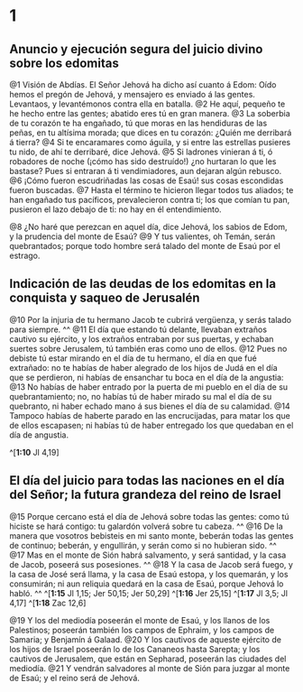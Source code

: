 # 1 
## Anuncio y ejecución segura del juicio divino sobre los edomitas
@1 Visión de Abdías. El Señor Jehová ha dicho así cuanto á Edom: Oído hemos el pregón de Jehová, y mensajero es enviado á las gentes. Levantaos, y levantémonos contra ella en batalla. @2 He aquí, pequeño te he hecho entre las gentes; abatido eres tú en gran manera. @3 La soberbia de tu corazón te ha engañado, tú que moras en las hendiduras de las peñas, en tu altísima morada; que dices en tu corazón: ¿Quién me derribará á tierra? @4 Si te encaramares como águila, y si entre las estrellas pusieres tu nido, de ahí te derribaré, dice Jehová. @5 Si ladrones vinieran á ti, ó robadores de noche (¡cómo has sido destruído!) ¿no hurtaran lo que les bastase? Pues si entraran á ti vendimiadores, aun dejaran algún rebusco. @6 ¡Cómo fueron escudriñadas las cosas de Esaú! sus cosas escondidas fueron buscadas. @7 Hasta el término te hicieron llegar todos tus aliados; te han engañado tus pacíficos, prevalecieron contra ti; los que comían tu pan, pusieron el lazo debajo de ti: no hay en él entendimiento. 

@8 ¿No haré que perezcan en aquel día, dice Jehová, los sabios de Edom, y la prudencia del monte de Esaú? @9 Y tus valientes, oh Temán, serán quebrantados; porque todo hombre será talado del monte de Esaú por el estrago. 


## Indicación de las deudas de los edomitas en la conquista y saqueo de Jerusalén
@10 Por la injuria de tu hermano Jacob te cubrirá vergüenza, y serás talado para siempre. ^^ @11 El día que estando tú delante, llevaban extraños cautivo su ejército, y los extraños entraban por sus puertas, y echaban suertes sobre Jerusalem, tú también eras como uno de ellos. @12 Pues no debiste tú estar mirando en el día de tu hermano, el día en que fué extrañado: no te habías de haber alegrado de los hijos de Judá en el día que se perdieron, ni habías de ensanchar tu boca en el día de la angustia: @13 No habías de haber entrado por la puerta de mi pueblo en el día de su quebrantamiento; no, no habías tú de haber mirado su mal el día de su quebranto, ni haber echado mano á sus bienes el día de su calamidad. @14 Tampoco habías de haberte parado en las encrucijadas, para matar los que de ellos escapasen; ni habías tú de haber entregado los que quedaban en el día de angustia. 

^[**1:10** Jl 4,19]

## El día del juicio para todas las naciones en el día del Señor; la futura grandeza del reino de Israel
@15 Porque cercano está el día de Jehová sobre todas las gentes: como tú hiciste se hará contigo: tu galardón volverá sobre tu cabeza. ^^ @16 De la manera que vosotros bebisteis en mi santo monte, beberán todas las gentes de continuo; beberán, y engullirán, y serán como si no hubieran sido. ^^ @17 Mas en el monte de Sión habrá salvamento, y será santidad, y la casa de Jacob, poseerá sus posesiones. ^^ @18 Y la casa de Jacob será fuego, y la casa de José será llama, y la casa de Esaú estopa, y los quemarán, y los consumirán; ni aun reliquia quedará en la casa de Esaú, porque Jehová lo habló. 
^^ 
^[**1:15** Jl 1,15; Jer 50,15; Jer 50,29] ^[**1:16** Jer 25,15] ^[**1:17** Jl 3,5; Jl 4,17] ^[**1:18** Zac 12,6]

@19 Y los del mediodía poseerán el monte de Esaú, y los llanos de los Palestinos; poseerán también los campos de Ephraim, y los campos de Samaria; y Benjamín á Galaad. @20 Y los cautivos de aqueste ejército de los hijos de Israel poseerán lo de los Cananeos hasta Sarepta; y los cautivos de Jerusalem, que están en Sepharad, poseerán las ciudades del mediodía. @21 Y vendrán salvadores al monte de Sión para juzgar al monte de Esaú; y el reino será de Jehová. 
